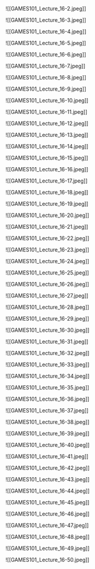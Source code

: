 ![[GAMES101_Lecture_16-2.jpeg]]

![[GAMES101_Lecture_16-3.jpeg]]

![[GAMES101_Lecture_16-4.jpeg]]

![[GAMES101_Lecture_16-5.jpeg]]

![[GAMES101_Lecture_16-6.jpeg]]

![[GAMES101_Lecture_16-7.jpeg]]

![[GAMES101_Lecture_16-8.jpeg]]

![[GAMES101_Lecture_16-9.jpeg]]

![[GAMES101_Lecture_16-10.jpeg]]

![[GAMES101_Lecture_16-11.jpeg]]

![[GAMES101_Lecture_16-12.jpeg]]

![[GAMES101_Lecture_16-13.jpeg]]

![[GAMES101_Lecture_16-14.jpeg]]

![[GAMES101_Lecture_16-15.jpeg]]

![[GAMES101_Lecture_16-16.jpeg]]

![[GAMES101_Lecture_16-17.jpeg]]

![[GAMES101_Lecture_16-18.jpeg]]

![[GAMES101_Lecture_16-19.jpeg]]

![[GAMES101_Lecture_16-20.jpeg]]

![[GAMES101_Lecture_16-21.jpeg]]

![[GAMES101_Lecture_16-22.jpeg]]

![[GAMES101_Lecture_16-23.jpeg]]

![[GAMES101_Lecture_16-24.jpeg]]

![[GAMES101_Lecture_16-25.jpeg]]

![[GAMES101_Lecture_16-26.jpeg]]

![[GAMES101_Lecture_16-27.jpeg]]

![[GAMES101_Lecture_16-28.jpeg]]

![[GAMES101_Lecture_16-29.jpeg]]

![[GAMES101_Lecture_16-30.jpeg]]

![[GAMES101_Lecture_16-31.jpeg]]

![[GAMES101_Lecture_16-32.jpeg]]

![[GAMES101_Lecture_16-33.jpeg]]

![[GAMES101_Lecture_16-34.jpeg]]

![[GAMES101_Lecture_16-35.jpeg]]

![[GAMES101_Lecture_16-36.jpeg]]

![[GAMES101_Lecture_16-37.jpeg]]

![[GAMES101_Lecture_16-38.jpeg]]

![[GAMES101_Lecture_16-39.jpeg]]

![[GAMES101_Lecture_16-40.jpeg]]

![[GAMES101_Lecture_16-41.jpeg]]

![[GAMES101_Lecture_16-42.jpeg]]

![[GAMES101_Lecture_16-43.jpeg]]

![[GAMES101_Lecture_16-44.jpeg]]

![[GAMES101_Lecture_16-45.jpeg]]

![[GAMES101_Lecture_16-46.jpeg]]

![[GAMES101_Lecture_16-47.jpeg]]

![[GAMES101_Lecture_16-48.jpeg]]

![[GAMES101_Lecture_16-49.jpeg]]

![[GAMES101_Lecture_16-50.jpeg]]